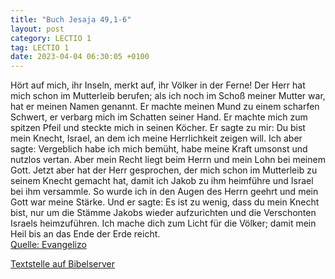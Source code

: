 ```yaml
---
title: "Buch Jesaja 49,1-6"
layout: post
category: LECTIO 1
tag: LECTIO 1
date: 2023-04-04 06:30:05 +0100
---
```

Hört auf mich, ihr Inseln, merkt auf, ihr Völker in der Ferne! Der Herr hat mich schon im Mutterleib berufen; als ich noch im Schoß meiner Mutter war, hat er meinen Namen genannt.
Er machte meinen Mund zu einem scharfen Schwert, er verbarg mich im Schatten seiner Hand. Er machte mich zum spitzen Pfeil und steckte mich in seinen Köcher.<!--more-->
Er sagte zu mir: Du bist mein Knecht, Israel, an dem ich meine Herrlichkeit zeigen will.
Ich aber sagte: Vergeblich habe ich mich bemüht, habe meine Kraft umsonst und nutzlos vertan. Aber mein Recht liegt beim Herrn und mein Lohn bei meinem Gott.
Jetzt aber hat der Herr gesprochen, der mich schon im Mutterleib zu seinem Knecht gemacht hat, damit ich Jakob zu ihm heimführe und Israel bei ihm versammle. So wurde ich in den Augen des Herrn geehrt und mein Gott war meine Stärke.
Und er sagte: Es ist zu wenig, dass du mein Knecht bist, nur um die Stämme Jakobs wieder aufzurichten und die Verschonten Israels heimzuführen. Ich mache dich zum Licht für die Völker; damit mein Heil bis an das Ende der Erde reicht.<br>
[Quelle: Evangelizo](https://evangeliumtagfuertag.org/DE/gospel)

[Textstelle auf Bibelserver](https://www.bibleserver.com/EU/Jesaja49,1-6)
